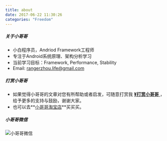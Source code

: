 ```yaml
---
title: about
date: 2017-06-22 11:30:26
categories: "Freedom"
---
```




##### 关于小哥哥

- 小白程序员，Andriod Framework工程师
- 专注于Android系统原理、架构分析学习
- 当前学习目标：Framework, Performance, Stability
- Email: rangerzhou.life@gmail.com

##### 打赏小哥哥

- 如果觉得小哥哥的文章对您有所帮助或者启发，可随意打赏我 [**¥打赏小哥哥** ](/images/wechat.jpg)，给予更多的支持与鼓励，谢谢大家。
- 也可以去**[小哥哥淘宝店](http://fashionentice.taobao.com/)**买买买。

##### 小哥哥微信

![小哥哥微信](/images/wx.jpg)

